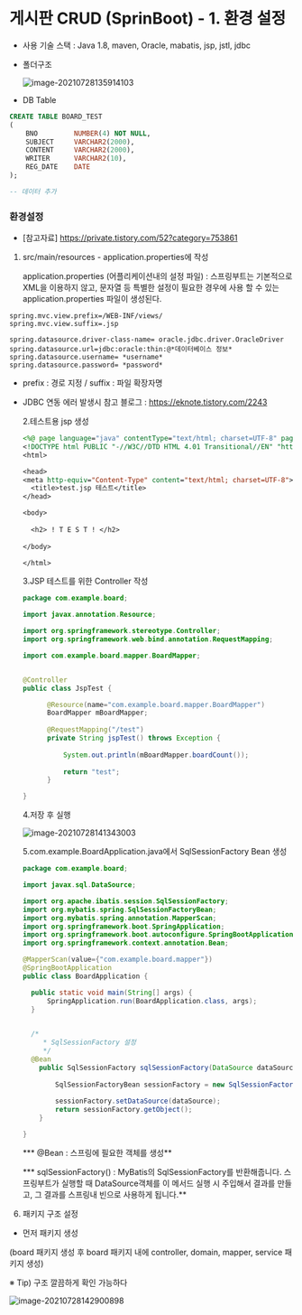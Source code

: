 # 게시판 CRUD (SprinBoot) - 1. 환경 설정

- 사용 기술 스택 : Java 1.8, maven, Oracle, mabatis,  jsp, jstl, jdbc

- 폴더구조

  ![image-20210728135914103](C:\Users\user\AppData\Roaming\Typora\typora-user-images\image-20210728135914103.png)

-  DB Table

  ```sql
  CREATE TABLE BOARD_TEST
  (
      BNO         NUMBER(4) NOT NULL,
      SUBJECT     VARCHAR2(2000),
      CONTENT     VARCHAR2(2000),
      WRITER      VARCHAR2(10),
      REG_DATE    DATE
  );
  
  -- 데이터 추가 
  ```

   



### 환경설정

- [참고자료] https://private.tistory.com/52?category=753861

1. src/main/resources - application.properties에 작성

   application.properties (어플리케이션내의 설정 파일) : 스프링부트는 기본적으로 XML을 이용하지 않고, 문자열 등 특별한 설정이 필요한 경우에 사용 할 수 있는 application.properties 파일이 생성된다.

```properties
spring.mvc.view.prefix=/WEB-INF/views/
spring.mvc.view.suffix=.jsp
 
spring.datasource.driver-class-name= oracle.jdbc.driver.OracleDriver
spring.datasource.url=jdbc:oracle:thin:@*데이터베이스 정보*
spring.datasource.username= *username*
spring.datasource.password= *password*
```

- prefix : 경로 지정 / suffix : 파일 확장자명

- JDBC 연동 에러 발생시 참고 블로그 :  https://eknote.tistory.com/2243

  

  2.테스트용 jsp 생성

  ```jsp
  <%@ page language="java" contentType="text/html; charset=UTF-8" pageEncoding="UTF-8"%>
  <!DOCTYPE html PUBLIC "-//W3C//DTD HTML 4.01 Transitional//EN" "http://www.w3.org/TR/html4/loose.dtd">
  <html>
  
  <head>
  <meta http-equiv="Content-Type" content="text/html; charset=UTF-8">
  	<title>test.jsp 테스트</title>
  </head>
  
  <body>
   
  	<h2> ! T E S T ! </h2>
   
  </body>
  
  </html>
  ```

  3.JSP 테스트를 위한 Controller 작성

  ```java
  package com.example.board;
  
  import javax.annotation.Resource;
  
  import org.springframework.stereotype.Controller;
  import org.springframework.web.bind.annotation.RequestMapping;
  
  import com.example.board.mapper.BoardMapper;
  
  
  @Controller
  public class JspTest {
  
  		@Resource(name="com.example.board.mapper.BoardMapper")
  		BoardMapper mBoardMapper;
  	
  		@RequestMapping("/test")
  		private String jspTest() throws Exception {
  			
  			System.out.println(mBoardMapper.boardCount());
  			
  			return "test";
  		}
  
  }
  ```

  4.저장 후 실행 

  ![image-20210728141343003](C:\Users\user\AppData\Roaming\Typora\typora-user-images\image-20210728141343003.png)

  5.com.example.BoardApplication.java에서 SqlSessionFactory Bean 생성

  ```java
  package com.example.board;
  
  import javax.sql.DataSource;
  
  import org.apache.ibatis.session.SqlSessionFactory;
  import org.mybatis.spring.SqlSessionFactoryBean;
  import org.mybatis.spring.annotation.MapperScan;
  import org.springframework.boot.SpringApplication;
  import org.springframework.boot.autoconfigure.SpringBootApplication;
  import org.springframework.context.annotation.Bean;
  
  @MapperScan(value={"com.example.board.mapper"})
  @SpringBootApplication
  public class BoardApplication {
  
  	public static void main(String[] args) {
  		SpringApplication.run(BoardApplication.class, args);
  	}
  
  	
  	/*
       * SqlSessionFactory 설정 
       */
  	@Bean
      public SqlSessionFactory sqlSessionFactory(DataSource dataSource) throws Exception{
          
          SqlSessionFactoryBean sessionFactory = new SqlSessionFactoryBean();
          
          sessionFactory.setDataSource(dataSource);
          return sessionFactory.getObject();
      }
  
  }
  ```

   *** @Bean : 스프링에 필요한 객체를 생성**

   *** sqlSessionFactory() : MyBatis의 SqlSessionFactory를 반환해줍니다. 스프링부트가 실행할 때 DataSource객체를 이 메서드 실행 시 주입해서 결과를 만들고, 그 결과를 스프링내 빈으로 사용하게 됩니다.** 



6. 패키지 구조 설정

- 먼저 패키지 생성

(board 패키지 생성 후 board 패키지 내에 controller, domain, mapper, service 패키지 생성)

※ Tip) 구조 깔끔하게 확인 가능하다

![image-20210728142900898](C:\Users\user\AppData\Roaming\Typora\typora-user-images\image-20210728142900898.png)




